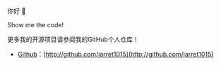 > 

你好 👋

Show me the code!

更多我的开源项目请参阅我的GitHub个人仓库！

- [Github](http://github.com/jarret1015)：[http://github.com/jarret1015](http://github.com/jarret1015)